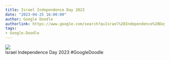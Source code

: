 ```yaml
---
title: Israel Independence Day 2023
date: "2023-04-25 16:00:00"
author: Google Doodle
authorlink: https://www.google.com/search?q=Israel%20Independence%20Day%202023
tags:
- Google-Doodle
---
```

<img src="https://www.google.com/logos/doodles/2023/israel-independence-day-2023-6753651837109867-law.gif" referrerpolicy="no-referrer"><br>Israel Independence Day 2023 #GoogleDoodle